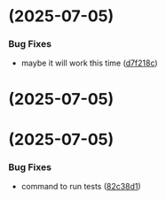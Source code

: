 #  (2025-07-05)


### Bug Fixes

* maybe it will work this time ([d7f218c](https://github.com/ashenlabs/depcheckr/commit/d7f218c09972ab05e3b9fc5ac163da57c0f2e6e0))



# [](https://github.com/ashenlabs/depcheckr/compare/v0.1.1...v) (2025-07-05)



#  (2025-07-05)


### Bug Fixes

* command to run tests ([82c38d1](https://github.com/ashenlabs/depcheckr/commit/82c38d1533d6848effa5e67474ca081c076d4f5e))



